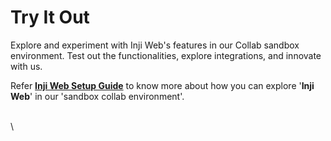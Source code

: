 # Try It Out

Explore and experiment with Inji Web's features in our Collab sandbox environment. Test out the functionalities, explore integrations, and innovate with us.

Refer [**Inji Web Setup Guide**](inji-web-setup-guide.md) to know more about how you can explore '**Inji Web**' in our 'sandbox collab environment'.



\
\
